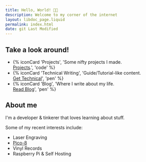 ```yaml
---
title: Hello, World! 👋🏻
description: Welcome to my corner of the internet
layout: libdoc_page.liquid
permalink: index.html
date: git Last Modified
---
```


## Take a look around!

-   {% iconCard 'Projects', 'Some nifty projects I made. <br>[Projects](#take-a-look-around).', 'code' %}
-   {% iconCard 'Technical Writing', 'Guide/Tutorial-like content. <br>[Get Technical](/posts/)', 'pen' %}
-   {% iconCard 'Blog', 'Where I write about my life. <br>[Read Blog](/posts/)', 'pen' %}

## About me

I'm a developer & tinkerer that loves learning about stuff.

Some of my recent interests include:

-   Laser Engraving
-   [Pico-8](https://www.lexaloffle.com/pico-8.php)
-   Vinyl Records
-   Raspberry Pi & Self Hosting
